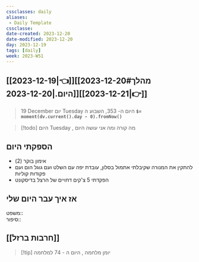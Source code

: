 ```yaml
---
cssclasses: daily
aliases:
 - Daily Template
cssclasse: 
date-created: 2023-12-20
date-modified: 2023-12-20
day: 2023-12-19
tags: [daily]
week: 2023-W51
---
```


## [[2023-12-19|👈]][[2023-12-20#מהלך היום.|2023-12-20]][[2023-12-21|👉]]

>  19 December יום Tuesday היום ה- 353, השבוע ה **`$= moment(dv.current().day - 0).fromNow()`**

 > [!todo] היום Tuesday , מה קורה ומה אני עושה היום

## הספקתי היום

- אימון בוקר (2)
- להתקין את המנורה שקיבלתי אתמול בסלון, עובדת יפה עם השלט ועם גוגל הום ועם פקודות קוליות
- הפקדתי 5 צ'קים דחויים של הרצל בדיסקונט

## אז איך עבר היום שלי

משפט::  
סיפור::

## [[חרבות ברזל]]

> [!tip]  יומן מלחמה , היום ה - 74 למלחמה
